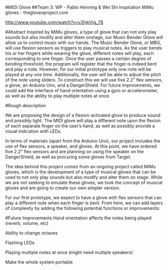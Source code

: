 #MIDI Glove
##Team 3: WP - Pablo Henning & Wei Shi
Inspiration
MiMu gloves - theglovesproject.com

http://www.youtube.com/watch?v=v2hjkVig_78

#Abstract
Inspired by MiMu gloves, a type of glove that can not only play sounds but also modify and alter them onstage, our Music Bender Glove will allow us to control music with our hands. The Music Bender Glove, or MBG, will use flexion sensors as triggers to play musical notes. As the user bends his or her fingers while wearing the glove, different notes will play, each corresponding to one finger. Once the user passes a certain degree of bending threshold, the program will register that the finger is indeed bent and play a note. However, for our initial prototype only one note will be played at any one time. Additionally, the user will be able to adjust the pitch of the note using sliders. To construct this we will use five 2.2” flex sensors, a glove, an Arduino Uno, and a DangerShield. For future improvements, we could add the interface of hand orientation using a gyro or accelerometer, as well as the ability to play multiple notes at once. 

#Rough description

We are proposing the design of a flexion-activated glove to produce sound and possibly light. The MIDI glove will play a different note upon the flexion of each separate finger on the user’s hand, as well as possibly provide a visual indication with LEDs.

In terms of materials (apart from the Arduino Uno), our project includes the use of flex sensors, a speaker, and gloves. At this point, we have ordered five 2.2” flex sensors and are planning on using the speaker on the DangerShield, as well as procuring some gloves from Target.

The idea behind this project comes from an ongoing project called MiMu gloves, which is the development of a type of musical gloves that can be used to not only play sounds but also modify and alter them on stage. While we are not seeking to emulate these gloves, we took the concept of musical gloves and are going to create our own simpler version.

For our first prototype, we expect to have a glove with flex sensors that can play a different note when each finger is bent. From here, we can add layers of complexity by adding the following potential functions or improvements: 

#Future Improvements
Hand orientation affects the notes being played (reverb, volume, etc)

Ability to change octaves

Flashing LEDs

Playing multiple notes at once (might need multiple speakers)

Make the whole system portable
